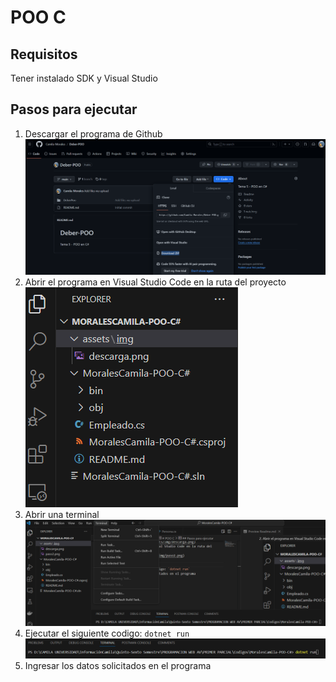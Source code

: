 # POO C

## Requisitos
Tener instalado SDK y Visual Studio

## Pasos para ejecutar 
1. Descargar el programa de Github
![descarga_github](./assets/img/descarga.png)
2. Abrir el programa en Visual Studio Code en la ruta del proyecto
![abrir_github](./assets/img/paso2.png)
3. Abrir una terminal 
![abrir_terminal](./assets/img/paso3.png)
4. Ejecutar el siguiente codigo: `dotnet run`
![comando](./assets/img/paso4.png)
5. Ingresar los datos solicitados en el programa



